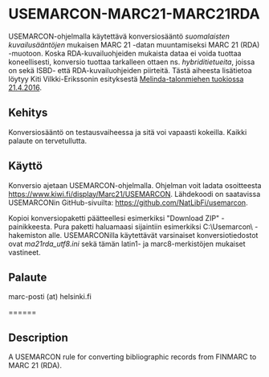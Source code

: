 # USEMARCON-MARC21-MARC21RDA

USEMARCON-ohjelmalla käytettävä konversiosääntö *suomalaisten kuvailusääntöjen* mukaisen MARC 21 -datan muuntamiseksi MARC 21 (RDA) -muotoon. Koska RDA-kuvailuohjeiden mukaista dataa ei voida tuottaa koneellisesti, konversio tuottaa tarkalleen ottaen ns. *hybriditietueita*, joissa on sekä ISBD- että RDA-kuvailuohjeiden piirteitä. Tästä aiheesta lisätietoa löytyy Kiti Vilkki-Erikssonin esityksestä [Melinda-talonmiehen tuokiossa 21.4.2016](https://www.kiwi.fi/display/melinda/Tapahtumat+ja+koulutukset#Tapahtumatjakoulutukset-tuokio5).


Kehitys
------
Konversiosääntö on testausvaiheessa ja sitä voi vapaasti kokeilla. Kaikki palaute on tervetullutta.

Käyttö
-----

Konversio ajetaan USEMARCON-ohjelmalla. Ohjelman voit ladata osoitteesta https://www.kiwi.fi/display/Marc21/USEMARCON. Lähdekoodi on saatavissa USEMARCONin GitHub-sivuilta: https://github.com/NatLibFi/usemarcon.

Kopioi konversiopaketti päätteellesi esimerkiksi "Download ZIP" -painikkeesta. Pura paketti haluamaasi sijaintiin esimerkiksi C:\Usemarcon\ -hakemiston alle. USEMARCONilla käytettävät varsinaiset konversiotiedostot ovat *ma21rda_utf8.ini* sekä tämän latin1- ja marc8-merkistöjen mukaiset vastineet.

Palaute
--
marc-posti (at) helsinki.fi

======

Description
--
A USEMARCON rule for converting bibliographic records from FINMARC to MARC 21 (RDA).
